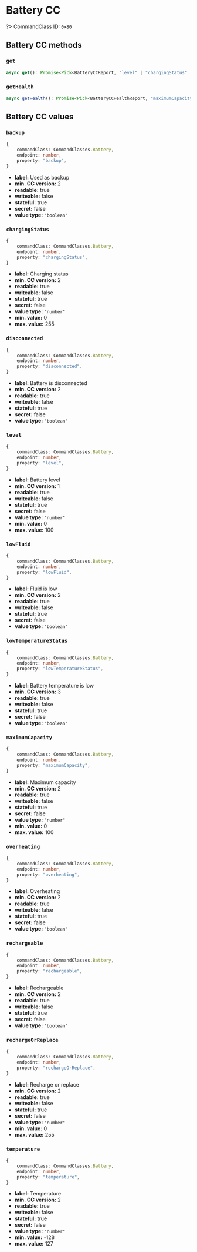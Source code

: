 # Battery CC

?> CommandClass ID: `0x80`

## Battery CC methods

### `get`

```ts
async get(): Promise<Pick<BatteryCCReport, "level" | "chargingStatus" | "rechargeable" | "backup" | "overheating" | "lowFluid" | "rechargeOrReplace" | "lowTemperatureStatus" | "disconnected"> | undefined>;
```

### `getHealth`

```ts
async getHealth(): Promise<Pick<BatteryCCHealthReport, "maximumCapacity" | "temperature"> | undefined>;
```

## Battery CC values

### `backup`

```ts
{
	commandClass: CommandClasses.Battery,
	endpoint: number,
	property: "backup",
}
```

- **label:** Used as backup
- **min. CC version:** 2
- **readable:** true
- **writeable:** false
- **stateful:** true
- **secret:** false
- **value type:** `"boolean"`

### `chargingStatus`

```ts
{
	commandClass: CommandClasses.Battery,
	endpoint: number,
	property: "chargingStatus",
}
```

- **label:** Charging status
- **min. CC version:** 2
- **readable:** true
- **writeable:** false
- **stateful:** true
- **secret:** false
- **value type:** `"number"`
- **min. value:** 0
- **max. value:** 255

### `disconnected`

```ts
{
	commandClass: CommandClasses.Battery,
	endpoint: number,
	property: "disconnected",
}
```

- **label:** Battery is disconnected
- **min. CC version:** 2
- **readable:** true
- **writeable:** false
- **stateful:** true
- **secret:** false
- **value type:** `"boolean"`

### `level`

```ts
{
	commandClass: CommandClasses.Battery,
	endpoint: number,
	property: "level",
}
```

- **label:** Battery level
- **min. CC version:** 1
- **readable:** true
- **writeable:** false
- **stateful:** true
- **secret:** false
- **value type:** `"number"`
- **min. value:** 0
- **max. value:** 100

### `lowFluid`

```ts
{
	commandClass: CommandClasses.Battery,
	endpoint: number,
	property: "lowFluid",
}
```

- **label:** Fluid is low
- **min. CC version:** 2
- **readable:** true
- **writeable:** false
- **stateful:** true
- **secret:** false
- **value type:** `"boolean"`

### `lowTemperatureStatus`

```ts
{
	commandClass: CommandClasses.Battery,
	endpoint: number,
	property: "lowTemperatureStatus",
}
```

- **label:** Battery temperature is low
- **min. CC version:** 3
- **readable:** true
- **writeable:** false
- **stateful:** true
- **secret:** false
- **value type:** `"boolean"`

### `maximumCapacity`

```ts
{
	commandClass: CommandClasses.Battery,
	endpoint: number,
	property: "maximumCapacity",
}
```

- **label:** Maximum capacity
- **min. CC version:** 2
- **readable:** true
- **writeable:** false
- **stateful:** true
- **secret:** false
- **value type:** `"number"`
- **min. value:** 0
- **max. value:** 100

### `overheating`

```ts
{
	commandClass: CommandClasses.Battery,
	endpoint: number,
	property: "overheating",
}
```

- **label:** Overheating
- **min. CC version:** 2
- **readable:** true
- **writeable:** false
- **stateful:** true
- **secret:** false
- **value type:** `"boolean"`

### `rechargeable`

```ts
{
	commandClass: CommandClasses.Battery,
	endpoint: number,
	property: "rechargeable",
}
```

- **label:** Rechargeable
- **min. CC version:** 2
- **readable:** true
- **writeable:** false
- **stateful:** true
- **secret:** false
- **value type:** `"boolean"`

### `rechargeOrReplace`

```ts
{
	commandClass: CommandClasses.Battery,
	endpoint: number,
	property: "rechargeOrReplace",
}
```

- **label:** Recharge or replace
- **min. CC version:** 2
- **readable:** true
- **writeable:** false
- **stateful:** true
- **secret:** false
- **value type:** `"number"`
- **min. value:** 0
- **max. value:** 255

### `temperature`

```ts
{
	commandClass: CommandClasses.Battery,
	endpoint: number,
	property: "temperature",
}
```

- **label:** Temperature
- **min. CC version:** 2
- **readable:** true
- **writeable:** false
- **stateful:** true
- **secret:** false
- **value type:** `"number"`
- **min. value:** -128
- **max. value:** 127
